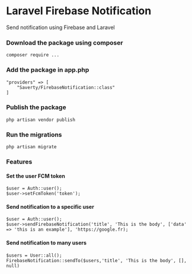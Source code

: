 
  

# Laravel Firebase Notification


Send notification using Firebase and Laravel

### Download the package using composer

    composer require ... 

### Add the package in app.php 
	"providers" => [
		"Saverty/FirebaseNotification::class"
	]

### Publish the package

    php artisan vendor publish

### Run the migrations 

    php artisan migrate

### Features 
#### Set the user FCM token 

    $user = Auth::user();
    $user->setFcmToken('token');

#### Send notification to a specific user 

    $user = Auth::user();
	$user->sendFirebaseNotification('title', 'This is the body', ['data' => 'this is an example'], 'https://google.fr);

#### Send notification to many users 

    $users = User::all();
    FirebaseNotification::sendTo($users,'title', 'This is the body', [], null)

 
